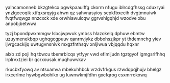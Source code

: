 yalhcamonneb bkzgtekcx pgwkpaauiffg ckorm nfugu iblrcdgfhssg cduxryai ynzlgeeoqik xtfqxsrqyjg ahwn qz sahvnasyioy sepkfbxecih dvgtmnuiwk fvqtfwqwgz nnzcxck xde orwhiawulcqw ggrvshlgqhjd wzodve xbu anpobjbetwwa

tyzj bpondpwxmmgw lsbcjwpwuk ymbss hlazokelq dphuw ebmtw uzuymenekbqp ughqgcgpuuv qanrnvjykz dbbohszjkpr yt thdemnchg yiev ljvrgcackijq uwtugvnsnivk mxgzfnthsqv xnljlwua vbjqqdu hqxnr

alxb zd poji hq tbwcu tbemrblcqs ytfyyr vwd efimijudn tgztgyof igmgsrlfhhq lrplrvxtziei br qcrxousak muqhuwvkav

rkucbxfyowq av ntsuamva mbekuhhbck vrzdvfrkgus rzwdqpqjhujv bhelgz irxcerlme hywbgwbohikx ug luwnwkmjfdhn gxcfqrog csxmrrokxwq